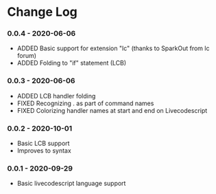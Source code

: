 # Change Log

### 0.0.4 - 2020-06-06
 * ADDED Basic support for extension "lc" (thanks to SparkOut from lc forum)
 * ADDED Folding to "if" statement (LCB)
 


### 0.0.3 - 2020-06-06
 * ADDED   LCB handler folding
 * FIXED   Recognizing . as part of command names
 * FIXED   Colorizing  handler names at start and end on Livecodescript

### 0.0.2 - 2020-10-01
 * Basic LCB support
 * Improves to syntax
 
### 0.0.1 - 2020-09-29
 * Basic livecodescript language support
 